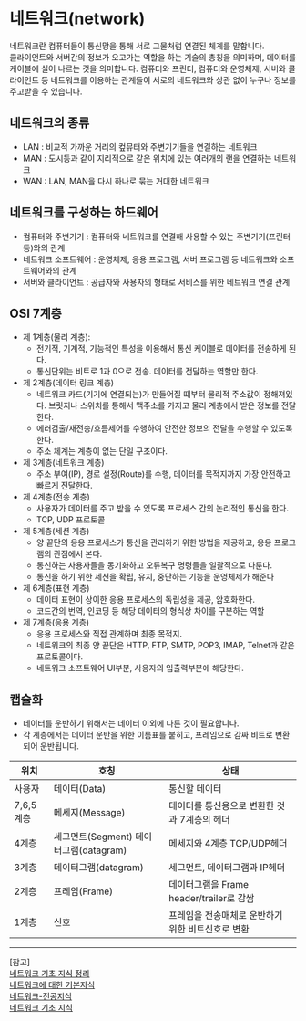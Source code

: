 # 네트워크(network)

네트워크란 컴퓨터들이 통신망을 통해 서로 그물처럼 연결된 체계를 말합니다.  
클라이언트와 서버간의 정보가 오고가는 역할을 하는 기술의 총칭을 의미하며, 데이터를 케이블에 실어 나르는 것을 의미합니다.
컴퓨터와 프린터, 컴퓨터와 운영체제, 서버와 클라이언트 등 네트워크를 이용하는 관계들이 서로의 네트워크와 상관 없이 누구나 정보를 주고받을 수 있습니다.

## 네트워크의 종류

- LAN : 비교적 가까운 거리의 컾뮤터와 주변기기들을 연결하는 네트워크
- MAN : 도시등과 같이 지리적으로 같은 위치에 있는 여러개의 랜을 연결하는 네트워크
- WAN : LAN, MAN을 다시 하나로 묶는 거대한 네트워크

## 네트워크를 구성하는 하드웨어

- 컴퓨터와 주변기기 : 컴퓨터와 네트워크를 연결해 사용할 수 있는 주변기기(프린터 등)와의 관계
- 네트워크 소프트웨어 : 운영체제, 응용 프로그램, 서버 프로그램 등 네트워크와 소프트웨어와의 관계
- 서버와 클라이언트 : 공급자와 사용자의 형태로 서비스를 위한 네트워크 연결 관계

## OSI 7계층

- 제 1계층(물리 계층):
  - 전기적, 기계적, 기능적인 특성을 이용해서 통신 케이블로 데이터를 전송하게 된다.
  - 통신단위는 비트로 1과 0으로 전송. 데이터를 전달하는 역할만 한다.
- 제 2계층(데이터 링크 계층)
  - 네트워크 카드(기기에 연결되는)가 만들어질 떄부터 물리적 주소값이 정해져있다. 브릿지나 스위치를 통해서 맥주소를 가지고 물리 계층에서 받은 정보를 전달한다.
  - 에러검출/재전송/흐름제어를 수행하여 안전한 정보의 전달을 수행할 수 있도록 한다.
  - 주소 체계는 계층이 없는 단일 구조이다.
- 제 3계층(네트워크 계층)
  - 주소 부여(IP), 경로 설정(Route)를 수행, 데이터를 목적지까지 가장 안전하고 빠르게 전달한다.
- 제 4계층(전송 계층)
  - 사용자가 데이터를 주고 받을 수 있도록 프로세스 간의 논리적인 통신을 한다.
  - TCP, UDP 프로토콜
- 제 5계층(세션 계층)
  - 양 끝단의 응용 프로세스가 통신을 관리하기 위한 방법을 제공하고, 응용 프로그램의 관점에서 본다.
  - 통신하는 사용자들을 동기화하고 오류복구 명령들을 일괄적으로 다룬다.
  - 통신을 하기 위한 세션을 확립, 유지, 중단하는 기능을 운영체제가 해준다
- 제 6계층(표현 계층)
  - 데이터 표현이 상이한 응용 프로세스의 독립성을 제공, 암호화한다.
  - 코드간의 번역, 인코딩 등 해당 데이터의 형식상 차이를 구분하는 역할
- 제 7계층(응용 계층)
  - 응용 프로세스와 직접 관계하며 최종 목적지.
  - 네트워크의 최종 양 끝단은 HTTP, FTP, SMTP, POP3, IMAP, Telnet과 같은 프로토콜이다.
  - 네트워크 소프트웨어 UI부분, 사용자의 입출력부분에 해당한다.

## 캡슐화

- 데이터를 운반하기 위해서는 데이터 이외에 다른 것이 필요합니다.
- 각 계층에서는 데이터 운반을 위한 이름표를 붙히고, 프레임으로 감싸 비트로 변환되어 운반됩니다.

| 위치      | 호칭                                   | 상태                                              |
| --------- | -------------------------------------- | ------------------------------------------------- |
| 사용자    | 데이터(Data)                           | 통신할 데이터                                     |
| 7,6,5계층 | 메세지(Message)                        | 데이터를 통신용으로 변환한 것과 7계층의 헤더      |
| 4계층     | 세그먼트(Segment) 데이터그램(datagram) | 메세지와 4계층 TCP/UDP헤더                        |
| 3계층     | 데이터그램(datagram)                   | 세그먼트, 데이터그램과 IP헤더                     |
| 2계층     | 프레임(Frame)                          | 데이터그램을 Frame header/trailer로 감쌈          |
| 1계층     | 신호                                   | 프레임을 전송매체로 운반하기 위한 비트신호로 변환 |

---

[참고]  
[네트워크 기초 지식 정리](https://noahlogs.tistory.com/47)  
[네트워크에 대한 기본지식](https://m.blog.naver.com/PostView.naver?isHttpsRedirect=true&blogId=suin2_91&logNo=221233074959)  
[네트워크-전공지식](https://velog.io/@tlatldms/%EB%84%A4%ED%8A%B8%EC%9B%8C%ED%81%AC-%EC%A0%84%EA%B3%B5%EC%A7%80%EC%8B%9D)  
[네트워크 기초 지식](https://iot-lab.tistory.com/102)
